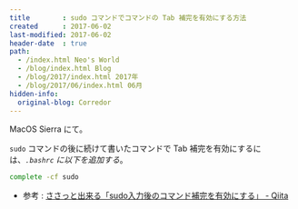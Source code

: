 ```yaml
---
title        : sudo コマンドでコマンドの Tab 補完を有効にする方法
created      : 2017-06-02
last-modified: 2017-06-02
header-date  : true
path:
  - /index.html Neo's World
  - /blog/index.html Blog
  - /blog/2017/index.html 2017年
  - /blog/2017/06/index.html 06月
hidden-info:
  original-blog: Corredor
---
```


MacOS Sierra にて。

`sudo` コマンドの後に続けて書いたコマンドで Tab 補完を有効にするには、*`.bashrc` に以下を追加する*。

```bash
complete -cf sudo
```

- 参考 : [ささっと出来る「sudo入力後のコマンド補完を有効にする」 - Qiita](http://qiita.com/pepo/items/63e9f86e3b2f094ea62f)
